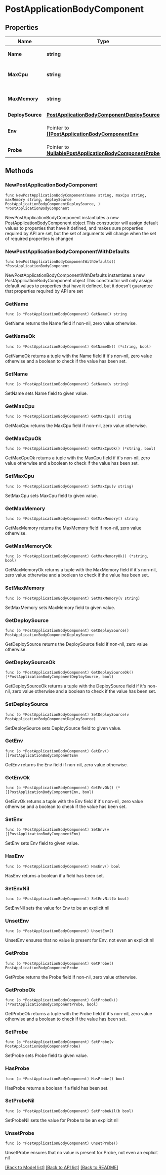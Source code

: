 # PostApplicationBodyComponent

## Properties

Name | Type | Description | Notes
------------ | ------------- | ------------- | -------------
**Name** | **string** | コンポーネント名 | 
**MaxCpu** | **string** | コンポーネントの最大CPU数 | 
**MaxMemory** | **string** | コンポーネントの最大メモリ | 
**DeploySource** | [**PostApplicationBodyComponentDeploySource**](PostApplicationBodyComponentDeploySource.md) |  | 
**Env** | Pointer to [**[]PostApplicationBodyComponentEnv**](PostApplicationBodyComponentEnv.md) | コンポーネントに渡す環境変数 | [optional] 
**Probe** | Pointer to [**NullablePostApplicationBodyComponentProbe**](PostApplicationBodyComponentProbe.md) |  | [optional] 

## Methods

### NewPostApplicationBodyComponent

`func NewPostApplicationBodyComponent(name string, maxCpu string, maxMemory string, deploySource PostApplicationBodyComponentDeploySource, ) *PostApplicationBodyComponent`

NewPostApplicationBodyComponent instantiates a new PostApplicationBodyComponent object
This constructor will assign default values to properties that have it defined,
and makes sure properties required by API are set, but the set of arguments
will change when the set of required properties is changed

### NewPostApplicationBodyComponentWithDefaults

`func NewPostApplicationBodyComponentWithDefaults() *PostApplicationBodyComponent`

NewPostApplicationBodyComponentWithDefaults instantiates a new PostApplicationBodyComponent object
This constructor will only assign default values to properties that have it defined,
but it doesn't guarantee that properties required by API are set

### GetName

`func (o *PostApplicationBodyComponent) GetName() string`

GetName returns the Name field if non-nil, zero value otherwise.

### GetNameOk

`func (o *PostApplicationBodyComponent) GetNameOk() (*string, bool)`

GetNameOk returns a tuple with the Name field if it's non-nil, zero value otherwise
and a boolean to check if the value has been set.

### SetName

`func (o *PostApplicationBodyComponent) SetName(v string)`

SetName sets Name field to given value.


### GetMaxCpu

`func (o *PostApplicationBodyComponent) GetMaxCpu() string`

GetMaxCpu returns the MaxCpu field if non-nil, zero value otherwise.

### GetMaxCpuOk

`func (o *PostApplicationBodyComponent) GetMaxCpuOk() (*string, bool)`

GetMaxCpuOk returns a tuple with the MaxCpu field if it's non-nil, zero value otherwise
and a boolean to check if the value has been set.

### SetMaxCpu

`func (o *PostApplicationBodyComponent) SetMaxCpu(v string)`

SetMaxCpu sets MaxCpu field to given value.


### GetMaxMemory

`func (o *PostApplicationBodyComponent) GetMaxMemory() string`

GetMaxMemory returns the MaxMemory field if non-nil, zero value otherwise.

### GetMaxMemoryOk

`func (o *PostApplicationBodyComponent) GetMaxMemoryOk() (*string, bool)`

GetMaxMemoryOk returns a tuple with the MaxMemory field if it's non-nil, zero value otherwise
and a boolean to check if the value has been set.

### SetMaxMemory

`func (o *PostApplicationBodyComponent) SetMaxMemory(v string)`

SetMaxMemory sets MaxMemory field to given value.


### GetDeploySource

`func (o *PostApplicationBodyComponent) GetDeploySource() PostApplicationBodyComponentDeploySource`

GetDeploySource returns the DeploySource field if non-nil, zero value otherwise.

### GetDeploySourceOk

`func (o *PostApplicationBodyComponent) GetDeploySourceOk() (*PostApplicationBodyComponentDeploySource, bool)`

GetDeploySourceOk returns a tuple with the DeploySource field if it's non-nil, zero value otherwise
and a boolean to check if the value has been set.

### SetDeploySource

`func (o *PostApplicationBodyComponent) SetDeploySource(v PostApplicationBodyComponentDeploySource)`

SetDeploySource sets DeploySource field to given value.


### GetEnv

`func (o *PostApplicationBodyComponent) GetEnv() []PostApplicationBodyComponentEnv`

GetEnv returns the Env field if non-nil, zero value otherwise.

### GetEnvOk

`func (o *PostApplicationBodyComponent) GetEnvOk() (*[]PostApplicationBodyComponentEnv, bool)`

GetEnvOk returns a tuple with the Env field if it's non-nil, zero value otherwise
and a boolean to check if the value has been set.

### SetEnv

`func (o *PostApplicationBodyComponent) SetEnv(v []PostApplicationBodyComponentEnv)`

SetEnv sets Env field to given value.

### HasEnv

`func (o *PostApplicationBodyComponent) HasEnv() bool`

HasEnv returns a boolean if a field has been set.

### SetEnvNil

`func (o *PostApplicationBodyComponent) SetEnvNil(b bool)`

 SetEnvNil sets the value for Env to be an explicit nil

### UnsetEnv
`func (o *PostApplicationBodyComponent) UnsetEnv()`

UnsetEnv ensures that no value is present for Env, not even an explicit nil
### GetProbe

`func (o *PostApplicationBodyComponent) GetProbe() PostApplicationBodyComponentProbe`

GetProbe returns the Probe field if non-nil, zero value otherwise.

### GetProbeOk

`func (o *PostApplicationBodyComponent) GetProbeOk() (*PostApplicationBodyComponentProbe, bool)`

GetProbeOk returns a tuple with the Probe field if it's non-nil, zero value otherwise
and a boolean to check if the value has been set.

### SetProbe

`func (o *PostApplicationBodyComponent) SetProbe(v PostApplicationBodyComponentProbe)`

SetProbe sets Probe field to given value.

### HasProbe

`func (o *PostApplicationBodyComponent) HasProbe() bool`

HasProbe returns a boolean if a field has been set.

### SetProbeNil

`func (o *PostApplicationBodyComponent) SetProbeNil(b bool)`

 SetProbeNil sets the value for Probe to be an explicit nil

### UnsetProbe
`func (o *PostApplicationBodyComponent) UnsetProbe()`

UnsetProbe ensures that no value is present for Probe, not even an explicit nil

[[Back to Model list]](../README.md#documentation-for-models) [[Back to API list]](../README.md#documentation-for-api-endpoints) [[Back to README]](../README.md)


